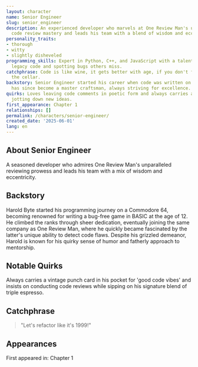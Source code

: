 ```yaml
---
layout: character
name: Senior Engineer
slug: senior_engineer
description: An experienced developer who marvels at One Review Man's unparalleled
  code review mastery and leads his team with a blend of wisdom and eccentricity.
personality_traits:
- thorough
- witty
- slightly disheveled
programming_skills: Expert in Python, C++, and JavaScript with a talent for optimizing
  legacy code and spotting bugs others miss.
catchphrase: Code is like wine, it gets better with age, if you don't forget it in
  the cellar.
backstory: Senior Engineer started his career when code was written on paper and
  has since become a master craftsman, always striving for excellence.
quirks: Loves leaving code comments in poetic form and always carries a notepad for
  jotting down new ideas.
first_appearance: Chapter 1
relationships: []
permalink: /characters/senior-engineer/
created_date: '2025-06-01'
lang: en
---
```


## About Senior Engineer

A seasoned developer who admires One Review Man's unparalleled reviewing prowess and leads his team with a mix of wisdom and eccentricity.

## Backstory

Harold Byte started his programming journey on a Commodore 64, becoming renowned for writing a bug-free game in BASIC at the age of 12. He climbed the ranks through sheer dedication, eventually joining the same company as One Review Man, where he quickly became fascinated by the latter's unique ability to detect code flaws. Despite his grizzled demeanor, Harold is known for his quirky sense of humor and fatherly approach to mentorship.

## Notable Quirks

Always carries a vintage punch card in his pocket for 'good code vibes' and insists on conducting code reviews while sipping on his signature blend of triple espresso.

## Catchphrase

> "Let's refactor like it's 1999!"

## Appearances

First appeared in: Chapter 1

<!-- Chapter appearances will be tracked automatically -->
